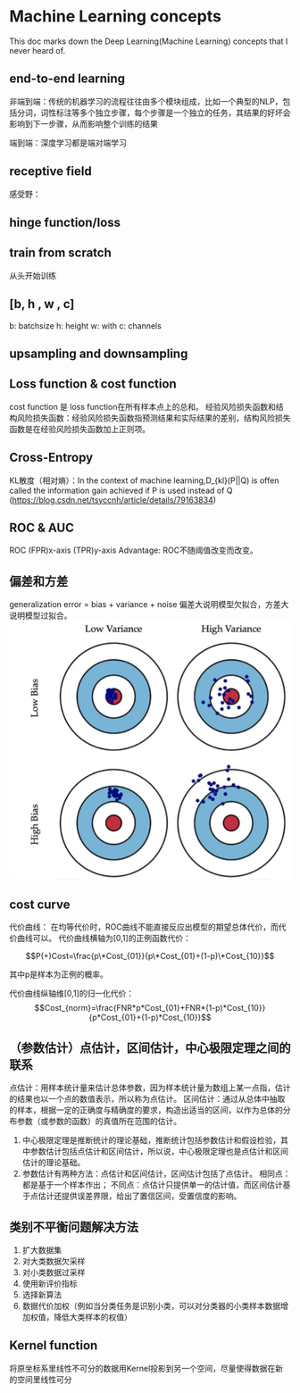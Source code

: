 # Machine Learning concepts
This doc marks down the Deep Learning(Machine Learning) concepts that I never heard of. 

## end-to-end learning
非端到端：传统的机器学习的流程往往由多个模块组成，比如一个典型的NLP，包括分词，词性标注等多个独立步骤，每个步骤是一个独立的任务，其结果的好坏会影响到下一步骤，从而影响整个训练的结果

端到端：深度学习都是端对端学习


## receptive field
感受野：

## hinge function/loss

## train from scratch
从头开始训练

## [b, h , w , c]
b: batchsize
h: height
w: with
c: channels

## upsampling and downsampling

## Loss function & cost function
cost function 是 loss function在所有样本点上的总和。
经验风险损失函数和结构风险损失函数：经验风险损失函数指预测结果和实际结果的差别，结构风险损失函数是在经验风险损失函数加上正则项。


## Cross-Entropy
KL散度（相对熵）：In the context of machine learning,D_{kl}(P||Q) is offen called the information gain achieved if P is used instead of Q
(https://blog.csdn.net/tsyccnh/article/details/79163834)

## ROC & AUC
ROC (FPR)x-axis (TPR)y-axis
Advantage: ROC不随阈值改变而改变。 

## 偏差和方差
generalization error = bias + variance + noise
偏差大说明模型欠拟合，方差大说明模型过拟合。
![img](img/readme/bias&variance.png)

## cost curve
代价曲线：
在均等代价时，ROC曲线不能直接反应出模型的期望总体代价，而代价曲线可以。
代价曲线横轴为[0,1]的正例函数代价：

$$P(+)Cost=\frac{p\*Cost_{01}}{p\*Cost_{01}+(1-p)\*Cost_{10}}$$

其中p是样本为正例的概率。

代价曲线纵轴维[0,1]的归一化代价：
$$Cost_{norm}=\frac{FNR*p*Cost_{01}+FNR*(1-p)*Cost_{10}}{p*Cost_{01}+(1-p)*Cost_{10}}$$

## （参数估计）点估计，区间估计，中心极限定理之间的联系
点估计：用样本统计量来估计总体参数，因为样本统计量为数组上某一点指，估计的结果也以一个点的数值表示，所以称为点估计。
区间估计：通过从总体中抽取的样本，根据一定的正确度与精确度的要求，构造出适当的区间，以作为总体的分布参数（或参数的函数）的真值所在范围的估计。
1. 中心极限定理是推断统计的理论基础，推断统计包括参数估计和假设检验，其中参数估计包括点估计和区间估计，所以说，中心极限定理也是点估计和区间估计的理论基础。
2. 参数估计有两种方法：点估计和区间估计，区间估计包括了点估计。
相同点：都是基于一个样本作出；
不同点：点估计只提供单一的估计值，而区间估计基于点估计还提供误差界限，给出了置信区间，受置信度的影响。


## 类别不平衡问题解决方法
1. 扩大数据集
2. 对大类数据欠采样
3. 对小类数据过采样
4. 使用新评价指标
5. 选择新算法
6. 数据代价加权（例如当分类任务是识别小类，可以对分类器的小类样本数据增加权值，降低大类样本的权值）

## Kernel function 
将原坐标系里线性不可分的数据用Kernel投影到另一个空间，尽量使得数据在新的空间里线性可分
